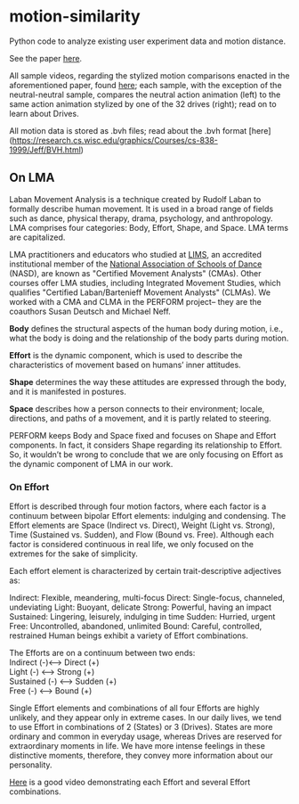 # motion-similarity
Python code to analyze existing user experiment data and motion distance.

See the paper [here](https://drive.google.com/file/d/1x_s68q_QcSxHmW7XdQGjGIGRS34B5cop/view).

All sample videos, regarding the stylized motion comparisons enacted in the aforementioned paper, found [here](https://www.cs.umb.edu/~fundad/drives/); each sample, with the exception of the neutral-neutral sample, compares the neutral action animation (left) to the same action animation stylized by one of the 32 drives (right); read on to learn about Drives.

All motion data is stored as .bvh files; read about the .bvh format [here] (https://research.cs.wisc.edu/graphics/Courses/cs-838-1999/Jeff/BVH.html)

## On LMA
Laban Movement Analysis is a technique created by Rudolf Laban to formally describe human movement. It is used in a broad range of fields such as dance, physical therapy, drama, psychology, and anthropology. LMA comprises four categories: Body, Effort, Shape, and Space. LMA terms are capitalized.  

LMA practitioners and educators who studied at [LIMS](https://en.wikipedia.org/wiki/Laban/Bartenieff_Institute_of_Movement_Studies), an accredited institutional member of the [National Association of Schools of Dance](https://en.wikipedia.org/wiki/National_Association_of_Schools_of_Dance) (NASD), are known as "Certified Movement Analysts" (CMAs). Other courses offer LMA studies, including Integrated Movement Studies, which qualifies "Certified Laban/Bartenieff Movement Analysts" (CLMAs). We worked with a CMA and CLMA in the PERFORM project– they are the coauthors Susan Deutsch and Michael Neff. 

**Body** defines the structural aspects of the human body during motion, i.e., what the body is doing and the relationship of the body parts during motion. 

**Effort** is the dynamic component, which is used to describe the characteristics of movement based on humans’ inner attitudes. 

**Shape** determines the way these attitudes are expressed through the body, and it is manifested in postures. 

**Space** describes how a person connects to their environment; locale, directions, and paths of a movement, and it is partly related to steering. 

PERFORM keeps Body and Space fixed and focuses on Shape and Effort components. In fact, it considers Shape regarding its relationship to Effort. So, it wouldn’t be wrong to conclude that we are only focusing on Effort as the dynamic component of LMA in our work.

### On Effort
Effort is described through four motion factors, where each factor is a continuum between bipolar Effort elements: indulging and condensing. The Effort elements are Space (Indirect vs. Direct), Weight (Light vs. Strong), Time (Sustained vs. Sudden), and Flow (Bound vs. Free).
Although each factor is considered continuous in real life, we only focused on the extremes for the sake of simplicity.

Each effort element is characterized by certain trait-descriptive adjectives as:

Indirect: Flexible, meandering, multi-focus
Direct: Single-focus, channeled, undeviating 
Light: Buoyant, delicate 
Strong: Powerful, having an impact 
Sustained: Lingering, leisurely, indulging in time 
Sudden: Hurried, urgent 
Free: Uncontrolled, abandoned, unlimited 
Bound: Careful, controlled, restrained Human beings exhibit a variety of Effort combinations. 

The Efforts are on a continuum between two ends:  
Indirect (-)<--> Direct (+)   
Light (-) <--> Strong (+)  
Sustained (-) <--> Sudden (+)  
Free (-) <--> Bound (+)  

Single Effort elements and combinations of all four Efforts are highly unlikely, and they appear only in extreme cases. In our daily lives, we tend to use Effort in combinations of 2 (States) or 3 (Drives). States are more ordinary and common in everyday usage, whereas Drives are reserved for extraordinary moments in life. We have more intense feelings in these distinctive moments, therefore, they convey more information about our personality.

[Here](https://www.youtube.com/watch?v=OK-7QhORB9k&ab_channel=TehyaMalone) is a good video demonstrating each Effort and several Effort combinations.



